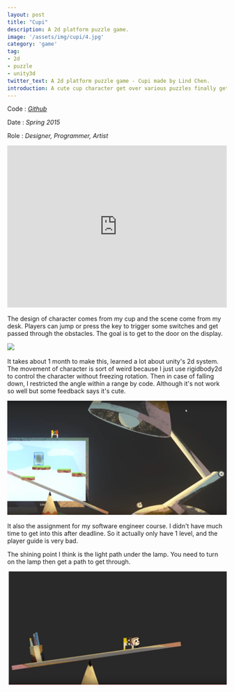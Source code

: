 ```yaml
---
layout: post
title: "Cupi"
description: A 2d platform puzzle game.
image: '/assets/img/cupi/4.jpg'
category: 'game'
tag:
- 2d
- puzzle
- unity3d
twitter_text: A 2d platform puzzle game - Cupi made by Lind Chen. 
introduction: A cute cup character get over various puzzles finally get into the virtual world of video game.
---
```


Code : *[Github](https://github.com/cozlind/Cupi)*


Date : *Spring 2015*

Role : *Designer, Programmer, Artist*

<iframe width="100%" height="372vh" src="https://www.youtube.com/embed/g05tcdqJqQ0?rel=0" frameborder="0" allowfullscreen></iframe>

The design of character comes from my cup and the scene come from my desk. Players can jump or press the key to trigger some switches and get passed through the obstacles. The goal is to get to the door on the display.

![](/assets/img/cupi/2.jpg)

It takes about 1 month to make this, learned a lot about unity's 2d system. The movement of character is sort of weird because I just use rigidbody2d to control the character without freezing rotation. Then in case of falling down, I restricted the angle within a range by code. Although it's not work so well but some feedback says it's cute.

![](/assets/img/cupi/3.jpg)

It also the assignment for my software engineer course. I didn't have much time to get into this after deadline. So it actually only have 1 level, and the player guide is very bad.

The shining point I think is the light path under the lamp. You need to turn on the lamp then get a path to get through.

![](/assets/img/cupi/5.jpg)

